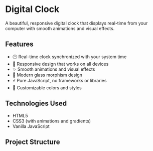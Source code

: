 # Digital Clock

A beautiful, responsive digital clock that displays real-time from your computer with smooth animations and visual effects.

## Features

- 🕒 Real-time clock synchronized with your system time
- 📱 Responsive design that works on all devices
- ✨ Smooth animations and visual effects
- 🌙 Modern glass morphism design
- ⚡ Pure JavaScript, no frameworks or libraries
- 🎨 Customizable colors and styles

## Technologies Used

- HTML5
- CSS3 (with animations and gradients)
- Vanilla JavaScript

## Project Structure
